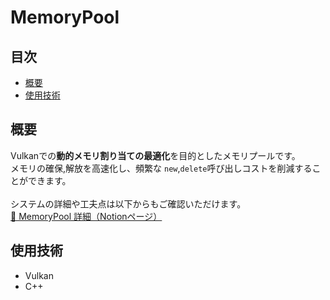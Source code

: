 # MemoryPool

## 目次
- [概要](#概要)
- [使用技術](#使用技術)

## 概要
Vulkanでの**動的メモリ割り当ての最適化**を目的としたメモリプールです。<br>
メモリの確保,解放を高速化し、頻繁な `new`,`delete`呼び出しコストを削減することができます。<br><br>
システムの詳細や工夫点は以下からもご確認いただけます。<br>
[🔗 MemoryPool 詳細（Notionページ）](https://picturesque-kayak-ac4.notion.site/19b281634a16809aa663f12e753d2f4a?pvs=4)

## 使用技術
- Vulkan
- C++
